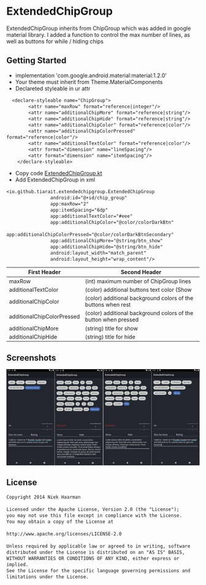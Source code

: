 # ExtendedChipGroup
ExtendedChipGroup inherits from ChipGroup which was added in google material library. I added a function to control the max number of lines, as well as buttons for while / hiding chips

## Getting Started
* implementation 'com.google.android.material:material:1.2.0'
* Your theme must inherit from Theme.MaterialComponents
* Declareted styleable in ur attr
```
  <declare-styleable name="ChipGroup">
        <attr name="maxRow" format="reference|integer"/>
        <attr name="additionalChipMore" format="reference|string"/>
        <attr name="additionalChipHide" format="reference|string"/>
        <attr name="additionalChipColor" format="reference|color"/>
        <attr name="additionalChipColorPressed" format="reference|color"/>
        <attr name="additionalTextColor" format="reference|color"/>
        <attr format="dimension" name="lineSpacing"/>
        <attr format="dimension" name="itemSpacing"/>
    </declare-styleable>
```
* Copy code [ExtendedChipGroup.kt](https://github.com/Tiarait/ExtendedChipGroup/blob/master/app/src/main/java/io/github/tiarait/extendedchipgroup/ExtendedChipGroup.kt)
* Add ExtendedChipGroup in xml
```
<io.github.tiarait.extendedchipgroup.ExtendedChipGroup
                android:id="@+id/chip_group"
                app:maxRow="2"
                app:itemSpacing="6dp"
                app:additionalTextColor="#eee"
                app:additionalChipColor="@color/colorDarkBtn"
                app:additionalChipColorPressed="@color/colorDarkBtnSecondary"
                app:additionalChipMore="@string/btn_show"
                app:additionalChipHide="@string/btn_hide"
                android:layout_width="match_parent"
                android:layout_height="wrap_content"/>
```

First Header | Second Header
------------ | -------------
maxRow | (int) maximum number of ChipGroup lines
additionalTextColor | (color) additional buttons text color (Show | Hide)
additionalChipColor | (color) additional background colors of the buttons when rest
additionalChipColorPressed | (color) additional background colors of the button when pressed
additionalChipMore | (string) title for show|more button
additionalChipHide | (string) title for hide|less button


## Screenshots
![alt text](https://github.com/Tiarait/ExtendedChipGroup/blob/master/screen.jpg)

## License 
 
    Copyright 2014 Niek Haarman

    Licensed under the Apache License, Version 2.0 (the "License");
    you may not use this file except in compliance with the License.
    You may obtain a copy of the License at
    
    http://www.apache.org/licenses/LICENSE-2.0
    
    Unless required by applicable law or agreed to in writing, software
    distributed under the License is distributed on an "AS IS" BASIS,
    WITHOUT WARRANTIES OR CONDITIONS OF ANY KIND, either express or implied.
    See the License for the specific language governing permissions and
    limitations under the License.
